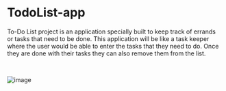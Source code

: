 # TodoList-app
To-Do List project is an application specially built to keep track of errands or tasks that need to be done. This application will be like a task keeper where the user would be able to enter the tasks that they need to do. Once they are done with their tasks they can also remove them from the list.

<br>

![image](https://user-images.githubusercontent.com/79093527/215262903-0090e5c8-9332-4417-91b6-e8c58e3db548.png)
